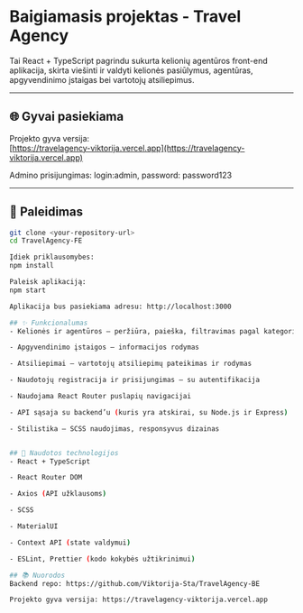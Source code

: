 # Baigiamasis projektas - Travel Agency

Tai React + TypeScript pagrindu sukurta kelionių agentūros front-end aplikacija, skirta viešinti ir valdyti kelionės pasiūlymus, agentūras, apgyvendinimo įstaigas bei vartotojų atsiliepimus.

---

## 🌐 Gyvai pasiekiama

Projekto gyva versija:  
[https://travelagency-viktorija.vercel.app](https://travelagency-viktorija.vercel.app)

Admino prisijungimas: login:admin, password: password123

---

## 🚀 Paleidimas
```bash
git clone <your-repository-url>
cd TravelAgency-FE

Įdiek priklausomybes:
npm install

Paleisk aplikaciją:
npm start

Aplikacija bus pasiekiama adresu: http://localhost:3000

## ✨ Funkcionalumas
- Kelionės ir agentūros – peržiūra, paieška, filtravimas pagal kategorijas ar regionus

- Apgyvendinimo įstaigos – informacijos rodymas

- Atsiliepimai – vartotojų atsiliepimų pateikimas ir rodymas

- Naudotojų registracija ir prisijungimas – su autentifikacija

- Naudojama React Router puslapių navigacijai

- API sąsaja su backend’u (kuris yra atskirai, su Node.js ir Express)

- Stilistika – SCSS naudojimas, responsyvus dizainas


## 🔧 Naudotos technologijos
- React + TypeScript

- React Router DOM

- Axios (API užklausoms)

- SCSS 

- MaterialUI

- Context API (state valdymui)

- ESLint, Prettier (kodo kokybės užtikrinimui)

## 📚 Nuorodos
Backend repo: https://github.com/Viktorija-Sta/TravelAgency-BE

Projekto gyva versija: https://travelagency-viktorija.vercel.app

